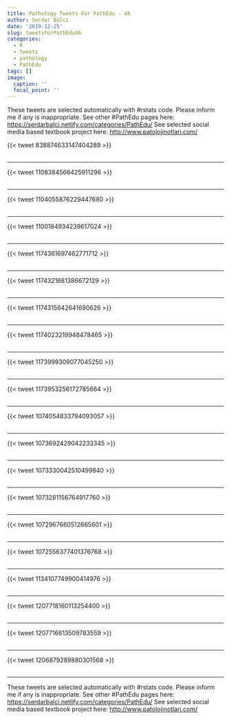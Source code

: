 ```yaml
---
title: Pathology Tweets For PathEdu - 46
author: Serdar Balci
date: '2019-12-25'
slug: tweetsForPathEdu46
categories:
  - R
  - tweets
  - pathology
  - PathEdu
tags: []
image:
  caption: ''
  focal_point: ''
---
```



These tweets are selected automatically with #rstats code. Please inform me if any is inappropriate.
See other #PathEdu pages here: https://serdarbalci.netlify.com/categories/PathEdu/ 
See selected social media based textbook project here: http://www.patolojinotlari.com/

{{< tweet 838874633147404289 >}}
<br>
<br>
<hr>
{{< tweet 1108384566425911296 >}}
<br>
<br>
<hr>
{{< tweet 1104055876229447680 >}}
<br>
<br>
<hr>
{{< tweet 1100184934239617024 >}}
<br>
<br>
<hr>
{{< tweet 1174361697462771712 >}}
<br>
<br>
<hr>
{{< tweet 1174321681386672129 >}}
<br>
<br>
<hr>
{{< tweet 1174315642641690626 >}}
<br>
<br>
<hr>
{{< tweet 1174023219948478465 >}}
<br>
<br>
<hr>
{{< tweet 1173999309077045250 >}}
<br>
<br>
<hr>
{{< tweet 1173953256172785664 >}}
<br>
<br>
<hr>
{{< tweet 1074054833794093057 >}}
<br>
<br>
<hr>
{{< tweet 1073692429042233345 >}}
<br>
<br>
<hr>
{{< tweet 1073330042510499840 >}}
<br>
<br>
<hr>
{{< tweet 1073281156764917760 >}}
<br>
<br>
<hr>
{{< tweet 1072967660512665601 >}}
<br>
<br>
<hr>
{{< tweet 1072556377401376768 >}}
<br>
<br>
<hr>
{{< tweet 1134107749900414976 >}}
<br>
<br>
<hr>
{{< tweet 1207718160113254400 >}}
<br>
<br>
<hr>
{{< tweet 1207716613509783559 >}}
<br>
<br>
<hr>
{{< tweet 1206879289880301568 >}}
<br>
<br>
<hr>


These tweets are selected automatically with #rstats code. Please inform me if any is inappropriate.
See other #PathEdu pages here: https://serdarbalci.netlify.com/categories/PathEdu/ 
See selected social media based textbook project here: http://www.patolojinotlari.com/
